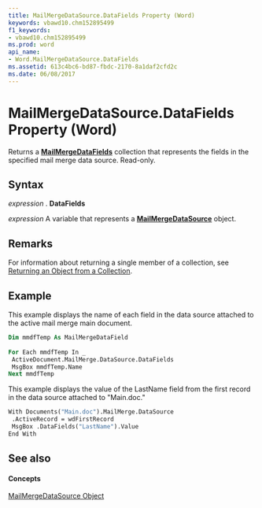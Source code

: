 ```yaml
---
title: MailMergeDataSource.DataFields Property (Word)
keywords: vbawd10.chm152895499
f1_keywords:
- vbawd10.chm152895499
ms.prod: word
api_name:
- Word.MailMergeDataSource.DataFields
ms.assetid: 613c4bc6-bd87-fbdc-2170-8a1daf2cfd2c
ms.date: 06/08/2017
---
```



# MailMergeDataSource.DataFields Property (Word)

Returns a  **[MailMergeDataFields](Word.mailmergedatafields.md)** collection that represents the fields in the specified mail merge data source. Read-only.


## Syntax

 _expression_ . **DataFields**

 _expression_ A variable that represents a **[MailMergeDataSource](Word.MailMergeDataSource.md)** object.


## Remarks

For information about returning a single member of a collection, see [Returning an Object from a Collection](http://msdn.microsoft.com/library/28f76384-f495-9640-a7c8-10ada3fac727%28Office.15%29.aspx).


## Example

This example displays the name of each field in the data source attached to the active mail merge main document.


```vb
Dim mmdfTemp As MailMergeDataField 
 
For Each mmdfTemp In _ 
 ActiveDocument.MailMerge.DataSource.DataFields 
 MsgBox mmdfTemp.Name 
Next mmdfTemp
```

This example displays the value of the LastName field from the first record in the data source attached to "Main.doc."




```vb
With Documents("Main.doc").MailMerge.DataSource 
 .ActiveRecord = wdFirstRecord 
 MsgBox .DataFields("LastName").Value 
End With
```


## See also


#### Concepts


[MailMergeDataSource Object](Word.MailMergeDataSource.md)

